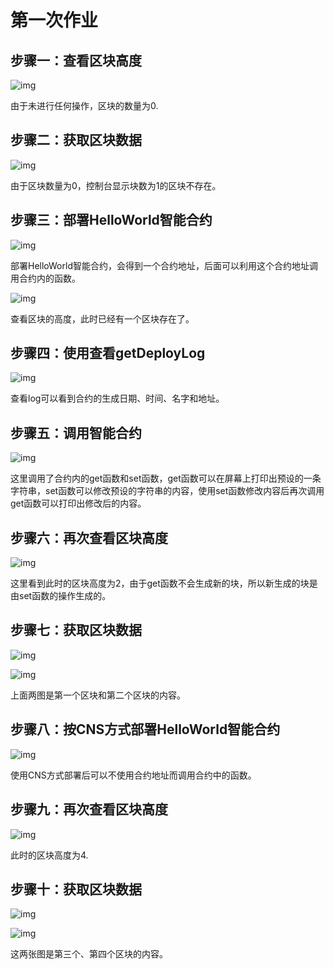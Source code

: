 # 第一次作业

## 步骤一：查看区块高度

![img](https://github.com/2019-scut-practical-training-team/webank/blob/master/day1/%E7%BF%81%E7%84%95%E6%BB%A8/WHB-day1-img/1.png)

由于未进行任何操作，区块的数量为0.



## 步骤二：获取区块数据

![img](https://github.com/2019-scut-practical-training-team/webank/blob/master/day1/%E7%BF%81%E7%84%95%E6%BB%A8/WHB-day1-img/2.png)

由于区块数量为0，控制台显示块数为1的区块不存在。



## 步骤三：部署HelloWorld智能合约

![img](https://github.com/2019-scut-practical-training-team/webank/blob/master/day1/%E7%BF%81%E7%84%95%E6%BB%A8/WHB-day1-img/3-1.png)

部署HelloWorld智能合约，会得到一个合约地址，后面可以利用这个合约地址调用合约内的函数。

![img](https://github.com/2019-scut-practical-training-team/webank/blob/master/day1/%E7%BF%81%E7%84%95%E6%BB%A8/WHB-day1-img/3-2.png)

查看区块的高度，此时已经有一个区块存在了。



## 步骤四：使用查看getDeployLog

![img](https://github.com/2019-scut-practical-training-team/webank/blob/master/day1/%E7%BF%81%E7%84%95%E6%BB%A8/WHB-day1-img/4.png)

查看log可以看到合约的生成日期、时间、名字和地址。



## 步骤五：调用智能合约

![img](https://github.com/2019-scut-practical-training-team/webank/blob/master/day1/%E7%BF%81%E7%84%95%E6%BB%A8/WHB-day1-img/5.jpg)

这里调用了合约内的get函数和set函数，get函数可以在屏幕上打印出预设的一条字符串，set函数可以修改预设的字符串的内容，使用set函数修改内容后再次调用get函数可以打印出修改后的内容。



## 步骤六：再次查看区块高度

![img](https://github.com/2019-scut-practical-training-team/webank/blob/master/day1/%E7%BF%81%E7%84%95%E6%BB%A8/WHB-day1-img/6.png)

这里看到此时的区块高度为2，由于get函数不会生成新的块，所以新生成的块是由set函数的操作生成的。



## 步骤七：获取区块数据

![img](https://github.com/2019-scut-practical-training-team/webank/blob/master/day1/%E7%BF%81%E7%84%95%E6%BB%A8/WHB-day1-img/7-1.jpg)



![img](https://github.com/2019-scut-practical-training-team/webank/blob/master/day1/%E7%BF%81%E7%84%95%E6%BB%A8/WHB-day1-img/7-2.png)



上面两图是第一个区块和第二个区块的内容。



## 步骤八：按CNS方式部署HelloWorld智能合约

![img](https://github.com/2019-scut-practical-training-team/webank/blob/master/day1/%E7%BF%81%E7%84%95%E6%BB%A8/WHB-day1-img/8.png)

使用CNS方式部署后可以不使用合约地址而调用合约中的函数。



## 步骤九：再次查看区块高度

![img](https://github.com/2019-scut-practical-training-team/webank/blob/master/day1/%E7%BF%81%E7%84%95%E6%BB%A8/WHB-day1-img/9.jpg)

此时的区块高度为4.



## 步骤十：获取区块数据

![img](https://github.com/2019-scut-practical-training-team/webank/blob/master/day1/%E7%BF%81%E7%84%95%E6%BB%A8/WHB-day1-img/10-1.png)

![img](https://github.com/2019-scut-practical-training-team/webank/blob/master/day1/%E7%BF%81%E7%84%95%E6%BB%A8/WHB-day1-img/10-2.png)

这两张图是第三个、第四个区块的内容。